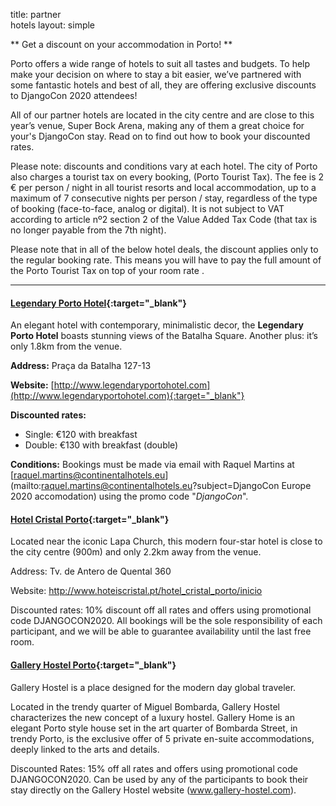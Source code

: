 title: partner<br/> hotels
layout: simple

** Get a discount on your accommodation in Porto! **

Porto offers a wide range of hotels  to suit all tastes and budgets. To help make your decision on where to stay a bit easier, we’ve partnered with some fantastic hotels and best of all, they are offering exclusive discounts to DjangoCon 2020 attendees!

All of our partner hotels are located in the city centre and are close to this year’s venue, Super Bock Arena, making any of them a great choice for your's DjangoCon stay. Read on to find out how to book your discounted rates.

Please note: discounts and conditions vary at each hotel. The city of Porto also charges a tourist tax on every booking, (Porto Tourist Tax). The fee is 2 € per person / night in all tourist resorts and local accommodation, up to a maximum of 7 consecutive nights per person / stay, regardless of the type of booking (face-to-face, analog or digital). It is not subject to VAT according to  article nº2 section 2 of the Value Added Tax Code (that  tax is no longer payable from the 7th night).

Please note that in all of the below hotel deals, the discount applies only to the regular booking rate. This means you will have to pay the full amount of the Porto Tourist Tax on top of your room rate .

<hr/>

#### [Legendary Porto Hotel](http://www.legendaryportohotel.com){:target="_blank"}

An elegant hotel with contemporary, minimalistic decor, the **Legendary Porto Hotel** boasts stunning views of the Batalha Square. Another plus: it’s only 1.8km from the venue.

**Address:** Praça da Batalha 127-13

**Website:** [http://www.legendaryportohotel.com](http://www.legendaryportohotel.com){:target="_blank"}

**Discounted rates:** 

- Single: €120 with breakfast
- Double: €130 with breakfast (double)

**Conditions:** Bookings must be made via email with Raquel Martins at [raquel.martins@continentalhotels.eu](mailto:raquel.martins@continentalhotels.eu?subject=DjangoCon Europe 2020 accomodation) using the promo code "*DjangoCon*".

#### [Hotel Cristal Porto](http://www.http://www.hoteiscristal.pt/hotel_cristal_porto/hotel-contacts.html){:target="_blank"}
Located near the iconic Lapa Church, this modern four-star hotel is close to the city centre (900m) and only 2.2km away from the venue.

Address: Tv. de Antero de Quental 360

Website: http://www.hoteiscristal.pt/hotel_cristal_porto/inicio

Discounted rates: 10% discount off all rates and offers using promotional code DJANGOCON2020.
All bookings will be the sole responsibility of each participant, and we will be able to guarantee availability until the last free room.

#### [Gallery Hostel Porto](http://www.https://www.gallery-hostel.com/en/){:target="_blank"}
Gallery Hostel is a place designed for the modern day global traveler.

Located in the trendy quarter of Miguel Bombarda, Gallery Hostel characterizes the new concept of a luxury hostel. 
Gallery Home is an elegant Porto style house set in the art quarter of Bombarda Street, in trendy Porto, is the exclusive offer of 5 private en-suite accommodations, deeply linked to the arts and details.

Discounted Rates: 15% off all rates and offers using promotional code DJANGOCON2020.
Can be used by any of the participants to book their stay directly on the Gallery Hostel website (www.gallery-hostel.com).
